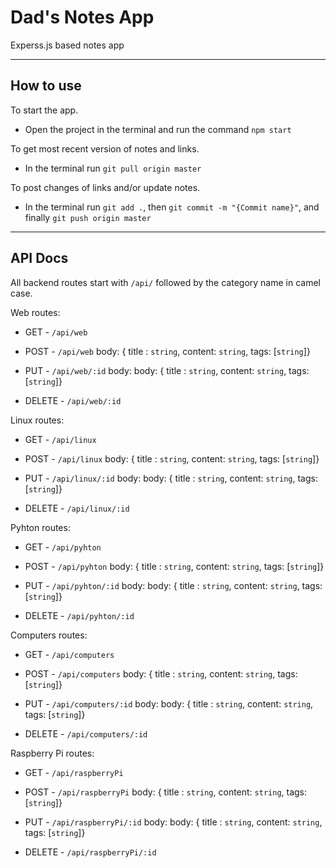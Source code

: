 # Dad's Notes App

Experss.js based notes app

---

## How to use

To start the app.

- Open the project in the terminal and run the command `npm start`

To get most recent version of notes and links.

- In the terminal run `git pull origin master`

To post changes of links and/or update notes.

- In the terminal run `git add .`, then `git commit -m "{Commit name}"`, and finally `git push origin master`

---

## API Docs

All backend routes start with `/api/` followed by the category name in camel case.

Web routes:

- GET - `/api/web`

- POST - `/api/web` body: { title : `string`, content: `string`, tags: [`string`]}

- PUT - `/api/web/:id` body: body: { title : `string`, content: `string`, tags: [`string`]}

- DELETE - `/api/web/:id`

Linux routes:

- GET - `/api/linux`

- POST - `/api/linux` body: { title : `string`, content: `string`, tags: [`string`]}

- PUT - `/api/linux/:id` body: body: { title : `string`, content: `string`, tags: [`string`]}

- DELETE - `/api/linux/:id`

Pyhton routes:

- GET - `/api/pyhton`

- POST - `/api/pyhton` body: { title : `string`, content: `string`, tags: [`string`]}

- PUT - `/api/pyhton/:id` body: body: { title : `string`, content: `string`, tags: [`string`]}

- DELETE - `/api/pyhton/:id`

Computers routes:

- GET - `/api/computers`

- POST - `/api/computers` body: { title : `string`, content: `string`, tags: [`string`]}

- PUT - `/api/computers/:id` body: body: { title : `string`, content: `string`, tags: [`string`]}

- DELETE - `/api/computers/:id`

Raspberry Pi routes:

- GET - `/api/raspberryPi`

- POST - `/api/raspberryPi` body: { title : `string`, content: `string`, tags: [`string`]}

- PUT - `/api/raspberryPi/:id` body: body: { title : `string`, content: `string`, tags: [`string`]}

- DELETE - `/api/raspberryPi/:id`